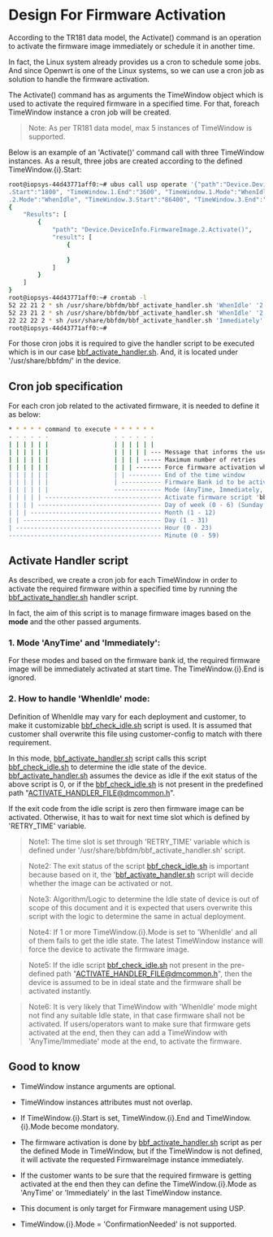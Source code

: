 # Design For Firmware Activation

According to the TR181 data model, the Activate() command is an operation to activate the firmware image immediately or schedule it in another time.

In fact, the Linux system already provides us a cron to schedule some jobs. And since Openwrt is one of the Linux systems, so we can use a cron job as solution to handle the firmware activation.

The Activate() command has as arguments the TimeWindow object which is used to activate the required firmware in a specified time. For that, foreach TimeWindow instance a cron job will be created.

> Note: As per TR181 data model, max 5 instances of TimeWindow is supported.

Below is an example of an 'Activate()' command call with three TimeWindow instances. As a result, three jobs are created according to the defined TimeWindow.{i}.Start:

```bash
root@iopsys-44d43771aff0:~# ubus call usp operate '{"path":"Device.DeviceInfo.FirmwareImage.2.", "action":"Activate()", "input":{"TimeWindow.1
.Start":"1800", "TimeWindow.1.End":"3600", "TimeWindow.1.Mode":"WhenIdle", "TimeWindow.2.Start":"5400", "TimeWindow.2.End":"9000", "TimeWindow
.2.Mode":"WhenIdle", "TimeWindow.3.Start":"86400", "TimeWindow.3.End":"172800", "TimeWindow.3.Mode":"Immediately"}}'
{
	"Results": [
		{
			"path": "Device.DeviceInfo.FirmwareImage.2.Activate()",
			"result": [
				{
					
				}
			]
		}
	]
}
root@iopsys-44d43771aff0:~# crontab -l
52 22 21 2 * sh /usr/share/bbfdm/bbf_activate_handler.sh 'WhenIdle' '2' '1800' '0' '' ''
52 23 21 2 * sh /usr/share/bbfdm/bbf_activate_handler.sh 'WhenIdle' '2' '3600' '0' '' ''
22 22 22 2 * sh /usr/share/bbfdm/bbf_activate_handler.sh 'Immediately' '2' '86400' '1' '' ''
root@iopsys-44d43771aff0:~# 

```

For those cron jobs it is required to give the handler script to be executed which is in our case [bbf_activate_handler.sh](../../libbbfdm/scripts/bbf_activate_handler.sh). And, it is located under '/usr/share/bbfdm/' in the device.


## Cron job specification

For each cron job related to the activated firmware, it is needed to define it as below:

```bash
* * * * * command to execute * * * * * *
- - - - - -                  - - - - - -
| | | | | |                  | | | | | |
| | | | | |                  | | | | | --- Message that informs the user of a new activation request
| | | | | |                  | | | | ----- Maximum number of retries
| | | | | |                  | | | ------- Force firmware activation when it's not idle (0 - 1)
| | | | | |                  | | --------- End of the time window
| | | | | |                  | ----------- Firmware Bank id to be activated
| | | | | |                  ------------- Mode (AnyTime, Immediately, WhenIdle, ConfirmationNeeded)
| | | | | -------------------------------- Activate firmware script 'bbf_activate_handler.sh'
| | | | ---------------------------------- Day of week (0 - 6) (Sunday =0)
| | | ------------------------------------ Month (1 - 12)
| | -------------------------------------- Day (1 - 31)
| ---------------------------------------- Hour (0 - 23)
------------------------------------------ Minute (0 - 59)
```


## Activate Handler script

As described, we create a cron job for each TimeWindow in order to activate the required firmware within a specified time by running the [bbf_activate_handler.sh](../../libbbfdm/scripts/bbf_activate_handler.sh) handler script.

In fact, the aim of this script is to manage firmware images based on the **mode** and the other passed arguments.


### 1. Mode 'AnyTime' and 'Immediately':

For these modes and based on the firmware bank id, the required firmware image will be immediately activated at start time. The TimeWindow.{i}.End is ignored.

### 2. How to handle 'WhenIdle' mode:

Definition of WhenIdle may vary for each deployment and customer, to make it customizable [bbf_check_idle.sh](../../libbbfdm/scripts/bbf_check_idle.sh) script is used. It is assumed that customer shall overwrite this file using customer-config to match with there requirement.

In this mode, [bbf_activate_handler.sh](../../libbbfdm/scripts/bbf_activate_handler.sh) script calls this script [bbf_check_idle.sh](../../libbbfdm/scripts/bbf_check_idle.sh) to determine the idle state of the device. [bbf_activate_handler.sh](../../libbbfdm/scripts/bbf_activate_handler.sh) assumes the device as idle if the exit status of the above script is 0, or if the [bbf_check_idle.sh](../../libbbfdm/scripts/bbf_check_idle.sh) is not present in the predefined path "ACTIVATE_HANDLER_FILE@dmcommon.h".


If the exit code from the idle script is zero then firmware image can be activated. Otherwise, it has to wait for next time slot which is defined by 'RETRY_TIME' variable.

> Note1: The time slot is set through 'RETRY_TIME' variable which is defined under '/usr/share/bbfdm/bbf_activate_handler.sh' script.

> Note2: The exit status of the script [bbf_check_idle.sh](../../libbbfdm/scripts/bbf_check_idle.sh) is important because based on it, the '[bbf_activate_handler.sh](../../libbbfdm/scripts/bbf_activate_handler.sh) script will decide whether the image can be activated or not.

> Note3: Algorithm/Logic to determine the Idle state of device is out of scope of this document and it is expected that users overwrite this script with the logic to determine the same in actual deployment.

> Note4: If 1 or more TimeWindow.{i}.Mode is set to 'WhenIdle' and all of them fails to get the idle state. The latest TimeWindow instance will force the device to activate the firmware image.

> Note5: If the idle script [bbf_check_idle.sh](../../libbbfdm/scripts/bbf_check_idle.sh) not present in the pre-defined path "ACTIVATE_HANDLER_FILE@dmcommon.h", then the device is assumed to be in ideal state and the firmware shall be activated instantly.

> Note6: It is very likely that TimeWindow with 'WhenIdle' mode might not find any suitable Idle state, in that case firmware shall not be activated. If users/operators want to make sure that firmware gets activated at the end, then they can add a TimeWindow with 'AnyTime/Immediate' mode at the end, to activate the firmware.


## Good to know

* TimeWindow instance arguments are optional.

* TimeWindow instances attributes must not overlap.

* If TimeWindow.{i}.Start is set, TimeWindow.{i}.End and TimeWindow.{i}.Mode become mondatory.

* The firmware activation is done by [bbf_activate_handler.sh](../../libbbfdm/scripts/bbf_activate_handler.sh) script as per the defined Mode in TimeWindow, but if the TimeWindow is not defined, it will activate the requested FirmwareImage instance immediately.

* If the customer wants to be sure that the required firmware is getting activated at the end then they can define the TimeWindow.{i}.Mode as 'AnyTime' or 'Immediately' in the last TimeWindow instance.

* This document is only target for Firmware management using USP.

* TimeWindow.{i}.Mode = 'ConfirmationNeeded' is not supported.
